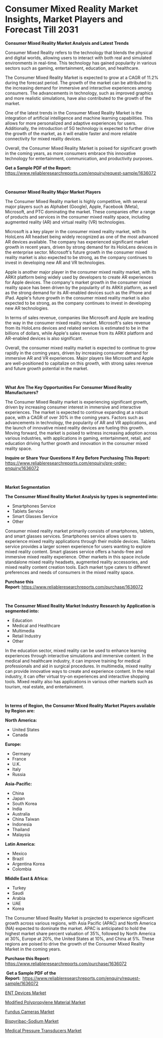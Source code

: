 <p><h1>Consumer Mixed Reality Market Insights, Market Players and Forecast Till 2031</h1></p><p><strong>Consumer Mixed Reality Market Analysis and Latest Trends</strong></p>
<p><p>Consumer Mixed Reality refers to the technology that blends the physical and digital worlds, allowing users to interact with both real and simulated environments in real-time. This technology has gained popularity in various sectors such as gaming, entertainment, education, and healthcare.</p><p>The Consumer Mixed Reality Market is expected to grow at a CAGR of 11.2% during the forecast period. The growth of the market can be attributed to the increasing demand for immersive and interactive experiences among consumers. The advancements in technology, such as improved graphics and more realistic simulations, have also contributed to the growth of the market.</p><p>One of the latest trends in the Consumer Mixed Reality Market is the integration of artificial intelligence and machine learning capabilities. This allows for more personalized and adaptive experiences for users. Additionally, the introduction of 5G technology is expected to further drive the growth of the market, as it will enable faster and more reliable connectivity for mixed reality devices.</p><p>Overall, the Consumer Mixed Reality Market is poised for significant growth in the coming years, as more consumers embrace this innovative technology for entertainment, communication, and productivity purposes.</p></p>
<p><strong>Get a Sample PDF of the Report:&nbsp;</strong> <a href="https://www.reliableresearchreports.com/enquiry/request-sample/1636072">https://www.reliableresearchreports.com/enquiry/request-sample/1636072</a></p>
<p>&nbsp;</p>
<p><strong>Consumer Mixed Reality Major Market Players</strong></p>
<p><p>The Consumer Mixed Reality market is highly competitive, with several major players such as Alphabet (Google), Apple, Facebook (Meta), Microsoft, and PTC dominating the market. These companies offer a range of products and services in the consumer mixed reality space, including augmented reality (AR) and virtual reality (VR) technologies.</p><p>Microsoft is a key player in the consumer mixed reality market, with its HoloLens AR headset being widely recognized as one of the most advanced AR devices available. The company has experienced significant market growth in recent years, driven by strong demand for its HoloLens devices in the enterprise sector. Microsoft's future growth in the consumer mixed reality market is also expected to be strong, as the company continues to invest in developing new AR and VR technologies.</p><p>Apple is another major player in the consumer mixed reality market, with its ARKit platform being widely used by developers to create AR experiences for Apple devices. The company's market growth in the consumer mixed reality space has been driven by the popularity of its ARKit platform, as well as the strong demand for its AR-enabled devices such as the iPhone and iPad. Apple's future growth in the consumer mixed reality market is also expected to be strong, as the company continues to invest in developing new AR technologies.</p><p>In terms of sales revenue, companies like Microsoft and Apple are leading the way in the consumer mixed reality market. Microsoft's sales revenue from its HoloLens devices and related services is estimated to be in the billions of dollars, while Apple's sales revenue from its ARKit platform and AR-enabled devices is also significant.</p><p>Overall, the consumer mixed reality market is expected to continue to grow rapidly in the coming years, driven by increasing consumer demand for immersive AR and VR experiences. Major players like Microsoft and Apple are well-positioned to capitalize on this growth, with strong sales revenue and future growth potential in the market.</p></p>
<p>&nbsp;</p>
<p><strong>What Are The Key Opportunities For Consumer Mixed Reality Manufacturers?</strong></p>
<p><p>The Consumer Mixed Reality market is experiencing significant growth, driven by increasing consumer interest in immersive and interactive experiences. The market is expected to continue expanding at a robust pace, with a CAGR of over 30% in the coming years. Factors such as advancements in technology, the popularity of AR and VR applications, and the launch of innovative mixed reality devices are fueling this growth. Moving forward, the market is poised to witness increasing adoption across various industries, with applications in gaming, entertainment, retail, and education driving further growth and innovation in the consumer mixed reality space.</p></p>
<p><strong>Inquire or Share Your Questions If Any Before Purchasing This Report:</strong> <a href="https://www.reliableresearchreports.com/enquiry/pre-order-enquiry/1636072">https://www.reliableresearchreports.com/enquiry/pre-order-enquiry/1636072</a></p>
<p>&nbsp;</p>
<p><strong>Market Segmentation</strong></p>
<p><strong>The Consumer Mixed Reality Market Analysis by types is segmented into:</strong></p>
<p><ul><li>Smartphones Service</li><li>Tablets Service</li><li>Smart Glasses Service</li><li>Other</li></ul></p>
<p><p>Consumer mixed reality market primarily consists of smartphones, tablets, and smart glasses services. Smartphones service allows users to experience mixed reality applications through their mobile devices. Tablets service provides a larger screen experience for users wanting to explore mixed reality content. Smart glasses service offers a hands-free and immersive mixed reality experience. Other markets in this space include standalone mixed reality headsets, augmented reality accessories, and mixed reality content creation tools. Each market type caters to different preferences and needs of consumers in the mixed reality space.</p></p>
<p><strong>Purchase this Report:&nbsp;</strong><a href="https://www.reliableresearchreports.com/purchase/1636072">https://www.reliableresearchreports.com/purchase/1636072</a></p>
<p>&nbsp;</p>
<p><strong>The Consumer Mixed Reality Market Industry Research by Application is segmented into:</strong></p>
<p><ul><li>Education</li><li>Medical and Healthcare</li><li>Multimedia</li><li>Retail Industry</li><li>Other</li></ul></p>
<p><p>In the education sector, mixed reality can be used to enhance learning experiences through interactive simulations and immersive content. In the medical and healthcare industry, it can improve training for medical professionals and aid in surgical procedures. In multimedia, mixed reality can provide innovative ways to create and experience content. In the retail industry, it can offer virtual try-on experiences and interactive shopping tools. Mixed reality also has applications in various other markets such as tourism, real estate, and entertainment.</p></p>
<p>&nbsp;</p>
<p><strong>In terms of Region, the Consumer Mixed Reality Market Players available by Region are:</strong></p>
<p>
    <p> <strong> North America: </strong>
        <ul>
            <li>United States</li>
            <li>Canada</li>
        </ul>
        </p> 
    <p> <strong> Europe: </strong>
        <ul>
            <li>Germany</li>
            <li>France</li>
            <li>U.K.</li>
            <li>Italy</li>
            <li>Russia</li>
        </ul>
        </p> 
    <p> <strong> Asia-Pacific: </strong>
        <ul>
            <li>China</li>
            <li>Japan</li>
            <li>South Korea</li>
            <li>India</li>
            <li>Australia</li>
            <li>China Taiwan</li>
            <li>Indonesia</li>
            <li>Thailand</li>
            <li>Malaysia</li>
        </ul>
        </p> 
    <p> <strong> Latin America: </strong>
        <ul>
            <li>Mexico</li>
            <li>Brazil</li>
            <li>Argentina Korea</li>
            <li>Colombia</li>
        </ul>
        </p> 
    <p> <strong> Middle East & Africa: </strong>
        <ul>
            <li>Turkey</li>
            <li>Saudi</li>
            <li>Arabia</li>
            <li>UAE</li>
            <li>Korea</li>
        </ul>
    </p>
    </p>
<p><p>The Consumer Mixed Reality Market is projected to experience significant growth across various regions, with Asia Pacific (APAC) and North America (NA) expected to dominate the market. APAC is anticipated to hold the highest market share percent valuation of 35%, followed by North America at 30%, Europe at 20%, the United States at 10%, and China at 5%. These regions are poised to drive the growth of the Consumer Mixed Reality Market in the coming years.</p></p>
<p><strong>Purchase this Report: </strong><a href="https://www.reliableresearchreports.com/purchase/1636072">https://www.reliableresearchreports.com/purchase/1636072</a></p>
<p>&nbsp;<strong>Get a Sample PDF of the Report:&nbsp;&nbsp;</strong><a href="https://www.reliableresearchreports.com/enquiry/request-sample/1636072">https://www.reliableresearchreports.com/enquiry/request-sample/1636072</a></p>
<p><strong></strong></p>
<p><p><a href="https://medium.com/@jakeferguson44521/ent-devices-nbsp-market-focuses-on-market-share-size-and-projected-forecast-till-2031-6b2a9f6510e4">ENT Devices Market</a></p><p><a href="https://github.com/amae102299/Market-Research-Report-List-3/blob/main/modified-polypropylene-material-market.md">Modified Polypropylene Material Market</a></p><p><a href="https://medium.com/@jakeferguson44521/fundus-cameras-market-report-reveals-the-latest-trends-and-growth-opportunities-of-this-market-6dddf24b8c6a">Fundus Cameras Market</a></p><p><a href="https://github.com/GroverBarry/Market-Research-Report-List-3/blob/main/bispyribac-sodium-market.md">Bispyribac-Sodium Market</a></p><p><a href="https://medium.com/@jakeferguson44521/medical-pressure-transducers-market-size-and-market-trends-complete-industry-overview-2024-to-0e17dfdbbd15">Medical Pressure Transducers Market</a></p></p>